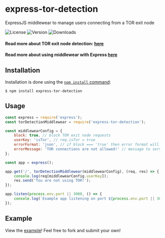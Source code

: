 
  

# express-tor-detection
ExpressJS middlewear to manage users connecting from a TOR exit node 

  ![License](https://img.shields.io/github/license/easton36/express-tor-detection)
  ![Version](https://img.shields.io/npm/v/express-tor-detection)
  ![Downloads](https://img.shields.io/npm/dt/express-tor-detection)

#### Read more about TOR exit node detection: [here](https://2019.www.torproject.org/projects/tordnsel.html.en)

#### Read more about using middlewear with Express [here](https://expressjs.com/en/guide/using-middleware.html)

## Installation
Installation is done using the
[`npm install` command](https://docs.npmjs.com/getting-started/installing-npm-packages-locally):
```console
$ npm install express-tor-detection
```
## Usage
```js
const express = require('express');
const torDetectionMiddlewear = require('express-tor-detection');

const middlewearConfig = {
	block: true, // block TOR exit node requests
	userKey: 'isTor', // req.isTor = true
	errorFormat: 'json', // if block === 'true' then error format will be in JSON or TXT
	errorMessage: 'TOR connections are not allowed!' // message to serve to user
};

const app = express();

app.get('/', torDetectionMiddlewear(middlewearConfig), (req, res) => {
	console.log(req[middlewearConfig.userKey]);
	res.send('You are not using TOR!');
});

app.listen(process.env.port || 3000, () => {
	console.log(`Example app listening on port ${process.env.port || 3000}`);
});
```

## Example

View the [example](https://github.com/easton36/express-tor-detection/tree/master/example)! Feel free to fork and submit your own!
